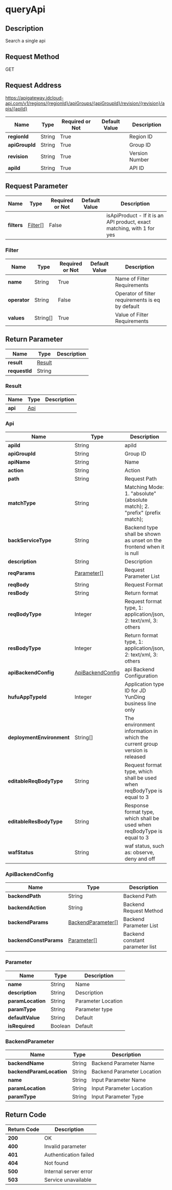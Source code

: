 # queryApi


## Description
Search a single api

## Request Method
GET

## Request Address
https://apigateway.jdcloud-api.com/v1/regions/{regionId}/apiGroups/{apiGroupId}/revision/{revision}/apis/{apiId}

|Name|Type|Required or Not|Default Value|Description|
|---|---|---|---|---|
|**regionId**|String|True| |Region ID|
|**apiGroupId**|String|True| |Group ID|
|**revision**|String|True| |Version Number|
|**apiId**|String|True| |API ID|

## Request Parameter
|Name|Type|Required or Not|Default Value|Description|
|---|---|---|---|---|
|**filters**|[Filter[]](queryapi#filter)|False| |isApiProduct - If it is an API product, exact matching, with 1 for yes<br>|

### <div id="filter">Filter</div>
|Name|Type|Required or Not|Default Value|Description|
|---|---|---|---|---|
|**name**|String|True| |Name of Filter Requirements|
|**operator**|String|False| |Operator of filter requirements is eq by default|
|**values**|String[]|True| |Value of Filter Requirements|

## Return Parameter
|Name|Type|Description|
|---|---|---|
|**result**|[Result](queryapi#result)| |
|**requestId**|String| |

### <div id="result">Result</div>
|Name|Type|Description|
|---|---|---|
|**api**|[Api](queryapi#api)| |
### <div id="api">Api</div>
|Name|Type|Description|
|---|---|---|
|**apiId**|String|apiId|
|**apiGroupId**|String|Group ID|
|**apiName**|String|Name|
|**action**|String|Action|
|**path**|String|Request Path|
|**matchType**|String|Matching Mode: 1. "absolute" (absolute match); 2. "prefix" (prefix match);|
|**backServiceType**|String|Backend type shall be shown as unset on the frontend when it is null|
|**description**|String|Description|
|**reqParams**|[Parameter[]](queryapi#parameter)|Request Parameter List|
|**reqBody**|String|Request Format|
|**resBody**|String|Return format|
|**reqBodyType**|Integer|Request format type, 1: application/json, 2: text/xml, 3: others|
|**resBodyType**|Integer|Return format type, 1: application/json, 2: text/xml, 3: others|
|**apiBackendConfig**|[ApiBackendConfig](queryapi#apibackendconfig)|api Backend Configuration|
|**hufuAppTypeId**|Integer|Application type ID for JD YunDing business line only|
|**deploymentEnvironment**|String[]|The environment information in which the current group version is released|
|**editableReqBodyType**|String|Request format type, which shall be used when reqBodyType is equal to 3|
|**editableResBodyType**|String|Response format type, which shall be used when reqBodyType is equal to 3|
|**wafStatus**|String|waf status, such as: observe, deny and off|
### <div id="apibackendconfig">ApiBackendConfig</div>
|Name|Type|Description|
|---|---|---|
|**backendPath**|String|Backend Path|
|**backendAction**|String|Backend Request Method|
|**backendParams**|[BackendParameter[]](queryapi#backendparameter)|Backend Parameter List|
|**backendConstParams**|[Parameter[]](queryapi#parameter)|Backend constant parameter list|
### <div id="parameter">Parameter</div>
|Name|Type|Description|
|---|---|---|
|**name**|String|Name|
|**description**|String|Description|
|**paramLocation**|String|Parameter Location|
|**paramType**|String|Parameter type|
|**defaultValue**|String|Default|
|**isRequired**|Boolean|Default|
### <div id="backendparameter">BackendParameter</div>
|Name|Type|Description|
|---|---|---|
|**backendName**|String|Backend Parameter Name|
|**backendParamLocation**|String|Backend Parameter Location|
|**name**|String|Input Parameter Name|
|**paramLocation**|String|Input Parameter Location|
|**paramType**|String|Input Parameter Type|

## Return Code
|Return Code|Description|
|---|---|
|**200**|OK|
|**400**|Invalid parameter|
|**401**|Authentication failed|
|**404**|Not found|
|**500**|Internal server error|
|**503**|Service unavailable|
